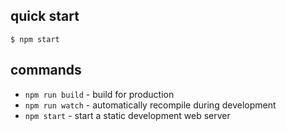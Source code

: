 ## quick start

```
$ npm start
```

## commands

- `npm run build` - build for production
- `npm run watch` - automatically recompile during development
- `npm start` - start a static development web server
